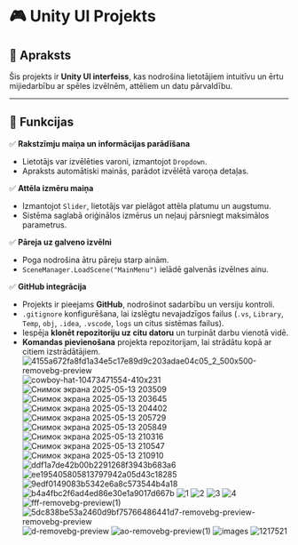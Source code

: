 # 🎮 Unity UI Projekts  

## 📌 Apraksts  
Šis projekts ir **Unity UI interfeiss**, kas nodrošina lietotājiem intuitīvu un ērtu mijiedarbību ar spēles izvēlnēm, attēliem un datu pārvaldību.  

---

## 🚀 Funkcijas  
✅ **Rakstzīmju maiņa un informācijas parādīšana**  
- Lietotājs var izvēlēties varoni, izmantojot `Dropdown`.  
- Apraksts automātiski mainās, parādot izvēlētā varoņa detaļas.  

✅ **Attēla izmēru maiņa**  
- Izmantojot `Slider`, lietotājs var pielāgot attēla platumu un augstumu.  
- Sistēma saglabā oriģinālos izmērus un neļauj pārsniegt maksimālos parametrus.  

✅ **Pāreja uz galveno izvēlni**  
- Poga nodrošina ātru pāreju starp ainām.  
- `SceneManager.LoadScene("MainMenu")` ielādē galvenās izvēlnes ainu.  

✅ **GitHub integrācija**  
- Projekts ir pieejams **GitHub**, nodrošinot sadarbību un versiju kontroli.  
- `.gitignore` konfigurēšana, lai izslēgtu nevajadzīgos failus (`.vs`, `Library`, `Temp`, `obj`, `.idea`, `.vscode`, `logs` un citus sistēmas failus).  
- Iespēja **klonēt repozitoriju uz citu datoru** un turpināt darbu vienotā vidē.  
- **Komandas pievienošana** projekta repozitorijam, lai strādātu kopā ar citiem izstrādātājiem.  
![4155a672fa8fd1a34e5c17e89d9c203adae04c05_2_500x500-removebg-preview](https://github.com/user-attachments/assets/49c03aba-4768-41f7-b929-04a768395854)
![cowboy-hat-10473471554-410x231](https://github.com/user-attachments/assets/2941af76-0a1f-47ff-8a1e-b34a8f509e57)
![Снимок экрана 2025-05-13 203509](https://github.com/user-attachments/assets/06c389af-aedc-441f-b00d-a6e74ee7151d)
![Снимок экрана 2025-05-13 203645](https://github.com/user-attachments/assets/19567744-c616-4cf8-b056-82ec72893613)
![Снимок экрана 2025-05-13 204402](https://github.com/user-attachments/assets/0024df20-76e5-46ba-8ec3-a6f87421bf51)
![Снимок экрана 2025-05-13 205729](https://github.com/user-attachments/assets/04b74777-7a3c-4d6a-90a0-db3066894027)
![Снимок экрана 2025-05-13 205849](https://github.com/user-attachments/assets/41076332-58be-44d5-90c1-c69a03236eaf)
![Снимок экрана 2025-05-13 210316](https://github.com/user-attachments/assets/7d97c524-57e9-4a7d-8470-0e5e49dfd3bc)
![Снимок экрана 2025-05-13 210547](https://github.com/user-attachments/assets/64d17474-19ab-47e0-890a-6df84feca674)
![Снимок экрана 2025-05-13 210910](https://github.com/user-attachments/assets/3d7a9247-fe6c-40ea-bf04-d2087cf6913e)
![ddf1a7de42b00b2291268f3943b683a6](https://github.com/user-attachments/assets/b3167e95-c387-477c-b462-ef138414b55c)
![ee195405805813797942a05d43c18285](https://github.com/user-attachments/assets/7e417d78-f7a3-4f79-8809-6c0985a3e400)
![9edf0149083b5342e6a8c573544b4a18](https://github.com/user-attachments/assets/0e6f830d-dd78-4427-929c-8f58dc40a727)
![b4a4fbc2f6ad4ed86e30e1a9017d667b](https://github.com/user-attachments/assets/e7b75ccb-a632-420e-843e-857980639285)
![1](https://github.com/user-attachments/assets/d13c145a-4f32-4d03-a758-bd6aa52a2bcf)
![2](https://github.com/user-attachments/assets/77cdd14a-cf95-4d4a-b619-5864e6e94f2d)
![3](https://github.com/user-attachments/assets/7755ed88-8c45-4363-95cc-ef3d3e1552ef)
![4](https://github.com/user-attachments/assets/73932893-3863-462f-9611-336acb03a0ce)
![fff-removebg-preview(1)](https://github.com/user-attachments/assets/c6cfbd93-dd7a-43c9-b3e3-2aab7967cab2)
![5dc838be53a2460d9bf75766486441d7-removebg-preview-removebg-preview](https://github.com/user-attachments/assets/1b1211e8-7376-415a-bd0d-f393c93f9e03)
![d-removebg-preview](https://github.com/user-attachments/assets/e3d23b7d-ae5c-4b4f-9b40-fbe0b304fe42)
![ao-removebg-preview(1)](https://github.com/user-attachments/assets/bccc8405-8dc9-4a22-a953-19f564622b68)
![images](https://github.com/user-attachments/assets/efa60be2-9e6b-4dd3-8c97-daf3b8966fc3)
![1217521](https://github.com/user-attachments/assets/4e2798cb-278a-41e9-9ca3-c04eecaf7815)
